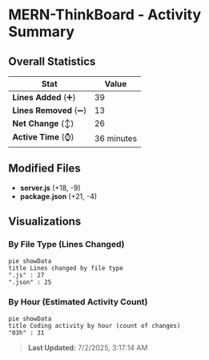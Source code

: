 # MERN-ThinkBoard - Activity Summary 

## Overall Statistics

| Stat                   | Value                                                             |
| ---------------------- | ----------------------------------------------------------------- |
| **Lines Added** (➕)   | 39                                          |
| **Lines Removed** (➖) | 13                                        |
| **Net Change** (↕)    | 26                |
| **Active Time** (⌚)   | 36 minutes |


## Modified Files
- **server.js** (+18, -9)
- **package.json** (+21, -4)

## Visualizations

### By File Type (Lines Changed)

```mermaid
pie showData
title Lines changed by file type
".js" : 27
".json" : 25
```

### By Hour (Estimated Activity Count)

```mermaid
pie showData
title Coding activity by hour (count of changes)
"03h" : 31
```


> **Last Updated:** 7/2/2025, 3:17:14 AM